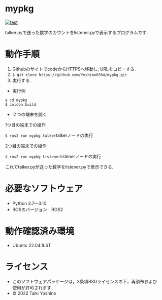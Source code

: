# mypkg
[![test](https://github.com/Yoshino0304/mypkg/actions/workflows/test.yml/badge.svg)](https://github.com/Yoshino0304/mypkg/actions/workflows/test.yml)

talker.pyで送った数字のカウントをlistener.pyで表示するプログラムです.

# 動作手順
1. GithubのサイトでcodeからHTTPSへ移動し, URLをコピーする.
1. ```$ git clone https://github.com/Yoshino0304/mypkg.git```
1. 実行する.

* 実行例

````
$ cd mypkg
$ colcon build
````

* ２つの端末を開く

1つ目の端末での操作

```$ ros2 run mypkg talker```talkerノードの実行

2つ目の端末での操作

```$ ros2 run mypkg listener```listenerノードの実行

これでtalker.pyが送った数字をlistener.pyで表示できる.
# 必要なソフトウェア
* Python 3.7～3.10
* ROSのバージョン　ROS2

# 動作確認済み環境
* Ubuntu 22.04.1LST

# ライセンス
* このソフトウェアパッケージは，3条項BSDライセンスの下，再頒布および使用が許可されます．
* © 2022 Taiki Yoshino
